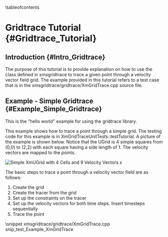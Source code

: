 \tableofcontents
# Gridtrace Tutorial {#Gridtrace_Tutorial}

## Introduction {#Intro_Gridtrace}
The purpose of this tutorial is to provide explanation on how to use the class defined in xmsgridtrace to trace a given point through a velocity vector field grid. The example provided in this tutorial refers to a test case that is in the xmsgridtrace/gridtrace/XmGridTrace.cpp source file.

## Example - Simple Gridtrace {#Example_Simple_Gridtrace}
This is the "hello world" example for using the gridtrace library.

This example shows how to trace a point through a simple grid. The testing code for this example is in XmGridTraceUnitTests::testTutorial. A picture of the example is shown below. Notice that the UGrid is 4 simple squares from (0,0) to (2,2) with each square having a side length of 1. The velocity vectors are mapped to the points.

![Simple XmUGrid with 4 Cells and 9 Velocity Vectors x](xmsgridtrace_tutorial.png)

The basic steps to trace a point through a velocity vector field are as follows:
1. Create the grid
2. Create the tracer from the grid
3. Set up the constraints on the tracer
4. Set up the velocity vectors for both time steps. Insert timesteps sequentially
5. Trace the point

\snippet xmsgridtrace/gridtrace/XmGridTrace.cpp snip_test_Example_XmGridTrace